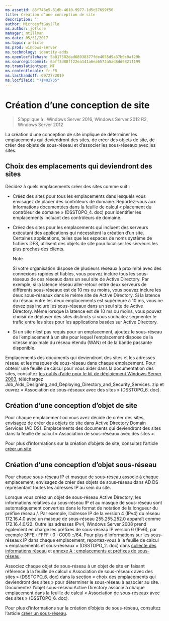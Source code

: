 ```yaml
---
ms.assetid: 83f746e5-81db-4610-9977-1d5c57699f50
title: Création d’une conception de site
description: ''
author: MicrosoftGuyJFlo
ms.author: joflore
manager: mtillman
ms.date: 05/31/2017
ms.topic: article
ms.prod: windows-server
ms.technology: identity-adds
ms.openlocfilehash: 5b017582dad68938377fde4055d9a37b0c0af29b
ms.sourcegitcommit: 6aff3d88ff22ea141a6ea6572a5ad8dd6321f199
ms.translationtype: MT
ms.contentlocale: fr-FR
ms.lasthandoff: 09/27/2019
ms.locfileid: "71402735"
---
```

# <a name="creating-a-site-design"></a>Création d’une conception de site

>S’applique à : Windows Server 2016, Windows Server 2012 R2, Windows Server 2012

La création d’une conception de site implique de déterminer les emplacements qui deviendront des sites, de créer des objets de site, de créer des objets de sous-réseau et d’associer les sous-réseaux avec les sites.  
  
## <a name="deciding-which-locations-will-become-sites"></a>Choix des emplacements qui deviendront des sites

Décidez à quels emplacements créer des sites comme suit :  
  
- Créez des sites pour tous les emplacements dans lesquels vous envisagez de placer des contrôleurs de domaine. Reportez-vous aux informations documentées dans la feuille de calcul « placement du contrôleur de domaine » (DSSTOPO_4. doc) pour identifier les emplacements incluant des contrôleurs de domaine.  
- Créez des sites pour les emplacements qui incluent des serveurs exécutant des applications qui nécessitent la création d’un site. Certaines applications, telles que les espaces de noms système de fichiers DFS, utilisent des objets de site pour localiser les serveurs les plus proches des clients.  

   > [!NOTE]  
   > Si votre organisation dispose de plusieurs réseaux à proximité avec des connexions rapides et fiables, vous pouvez inclure tous les sous-réseaux de ces réseaux dans un seul site de Active Directory. Par exemple, si la latence réseau aller-retour entre deux serveurs de différents sous-réseaux est de 10 ms ou moins, vous pouvez inclure les deux sous-réseaux dans le même site de Active Directory. Si la latence du réseau entre les deux emplacements est supérieure à 10 ms, vous ne devez pas inclure les sous-réseaux dans un seul site de Active Directory. Même lorsque la latence est de 10 ms ou moins, vous pouvez choisir de déployer des sites distincts si vous souhaitez segmenter le trafic entre les sites pour les applications basées sur Active Directory.  

- Si un site n’est pas requis pour un emplacement, ajoutez le sous-réseau de l’emplacement à un site pour lequel l’emplacement dispose de la vitesse maximale du réseau étendu (WAN) et de la bande passante disponible.  
  
Emplacements des documents qui deviendront des sites et les adresses réseau et les masques de sous-réseau dans chaque emplacement. Pour obtenir une feuille de calcul pour vous aider dans la documentation des sites, consultez [les outils d’aide pour le kit de déploiement Windows Server 2003](https://go.microsoft.com/fwlink/?LinkID=102558), téléchargez Job_Aids_Designing_and_Deploying_Directory_and_Security_Services. zip et ouvrez « Association de sous-réseaux avec des sites » (DSSTOPO_6. doc).  
  
## <a name="creating-a-site-object-design"></a>Création d’une conception d’objet de site

Pour chaque emplacement où vous avez décidé de créer des sites, envisagez de créer des objets de site dans Active Directory Domain Services (AD DS). Emplacements des documents qui deviendront des sites dans la feuille de calcul « Association de sous-réseaux avec des sites ».  
  
Pour plus d’informations sur la création d’objets de site, consultez l’article [créer un site](https://go.microsoft.com/fwlink/?LinkId=107067).  
  
## <a name="creating-a-subnet-object-design"></a>Création d’une conception d’objet sous-réseau

Pour chaque sous-réseau IP et masque de sous-réseau associé à chaque emplacement, envisagez de créer des objets de sous-réseau dans AD DS représentant toutes les adresses IP au sein du site.  
  
Lorsque vous créez un objet de sous-réseau Active Directory, les informations relatives au sous-réseau IP et au masque de sous-réseau sont automatiquement converties dans le format de notation de la longueur du préfixe réseau <IP address>/<prefix length>. Par exemple, l’adresse IP de la version 4 (IPv4) du réseau 172.16.4.0 avec un masque de sous-réseau 255.255.252.0 apparaît comme 172.16.4.0/22. Outre les adresses IPv4, Windows Server 2008 prend également en charge les préfixes de sous-réseau IP version 6 (IPv6), par exemple 3FFE : FFFF : 0 : C000 ::/64. Pour plus d’informations sur les sous-réseaux IP dans chaque emplacement, reportez-vous à la feuille de calcul « emplacements et sous-réseaux » (DSSTOPO_2. doc) dans [collecte des informations réseau](../../ad-ds/plan/Collecting-Network-Information.md) et [annexe A : emplacements et préfixes de sous-réseau](Appendix-A--Locations-and-Subnet-Prefixes.md).  
  
Associez chaque objet de sous-réseau à un objet de site en faisant référence à la feuille de calcul « Association de sous-réseaux avec des sites » (DSSTOPO_6. doc) dans la section « choix des emplacements qui deviendront des sites » pour déterminer le sous-réseau à associer au site. Documentez l’objet sous-réseau Active Directory associé à chaque emplacement dans la feuille de calcul « Association de sous-réseaux avec des sites » (DSSTOPO_6. doc).  
  
Pour plus d’informations sur la création d’objets de sous-réseau, consultez l’article [créer un sous-réseau](https://go.microsoft.com/fwlink/?LinkId=107068).
